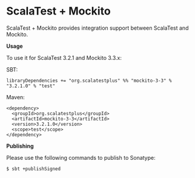 # ScalaTest + Mockito
ScalaTest + Mockito provides integration support between ScalaTest and Mockito.

**Usage**

To use it for ScalaTest 3.2.1 and Mockito 3.3.x: 

SBT: 

```
libraryDependencies += "org.scalatestplus" %% "mockito-3-3" % "3.2.1.0" % "test"
```

Maven: 

```
<dependency>
  <groupId>org.scalatestplus</groupId>
  <artifactId>mockito-3-3</artifactId>
  <version>3.2.1.0</version>
  <scope>test</scope>
</dependency>
```

**Publishing**

Please use the following commands to publish to Sonatype: 

```
$ sbt +publishSigned
```